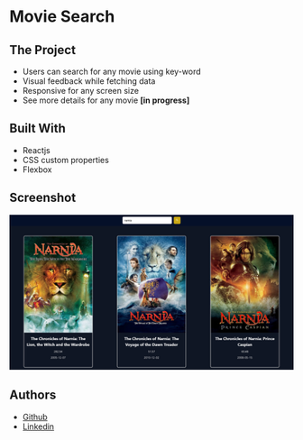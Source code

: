 # Movie Search

## The Project

- Users can search for any movie using key-word
- Visual feedback while fetching data
- Responsive for any screen size
- See more details for any movie **[in progress]**

## Built With

- Reactjs
- CSS custom properties
- Flexbox

## Screenshot

![Site Screenshot](./src/assets/img/screenshot.png)

## Authors

- [Github](https://github.com/heiderick13)
- [Linkedin](https://www.linkedin.com/in/marcelo-ferreira-de-oliveira/)
